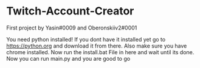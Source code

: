 # Twitch-Account-Creator
First project by Yasin#0009 and Oberonskiiv2#0001

You need python installed! If you dont have it installed yet go to https://python.org and download it from there.
Also make sure you have chrome installed.
Now run the install.bat File in here and wait until its done.
Now you can run main.py and you are good to go


